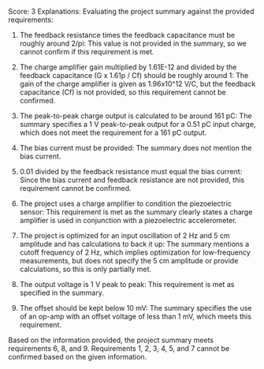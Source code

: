 Score: 3
Explanations: 
Evaluating the project summary against the provided requirements:

1. The feedback resistance times the feedback capacitance must be roughly around 2/pi: This value is not provided in the summary, so we cannot confirm if this requirement is met.

2. The charge amplifier gain multiplied by 1.61E-12 and divided by the feedback capacitance (G x 1.61p / Cf) should be roughly around 1: The gain of the charge amplifier is given as 1.96x10^12 V/C, but the feedback capacitance (Cf) is not provided, so this requirement cannot be confirmed.

3. The peak-to-peak charge output is calculated to be around 161 pC: The summary specifies a 1 V peak-to-peak output for a 0.51 pC input charge, which does not meet the requirement for a 161 pC output.

4. The bias current must be provided: The summary does not mention the bias current.

5. 0.01 divided by the feedback resistance must equal the bias current: Since the bias current and feedback resistance are not provided, this requirement cannot be confirmed.

6. The project uses a charge amplifier to condition the piezoelectric sensor: This requirement is met as the summary clearly states a charge amplifier is used in conjunction with a piezoelectric accelerometer.

7. The project is optimized for an input oscillation of 2 Hz and 5 cm amplitude and has calculations to back it up: The summary mentions a cutoff frequency of 2 Hz, which implies optimization for low-frequency measurements, but does not specify the 5 cm amplitude or provide calculations, so this is only partially met.

8. The output voltage is 1 V peak to peak: This requirement is met as specified in the summary.

9. The offset should be kept below 10 mV: The summary specifies the use of an op-amp with an offset voltage of less than 1 mV, which meets this requirement.

Based on the information provided, the project summary meets requirements 6, 8, and 9. Requirements 1, 2, 3, 4, 5, and 7 cannot be confirmed based on the given information.